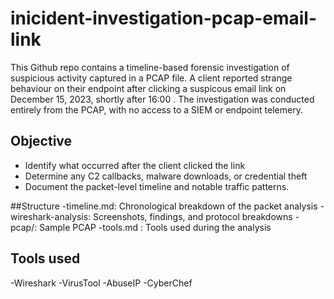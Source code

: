 # inicident-investigation-pcap-email-link

This Github repo contains a timeline-based forensic investigation of suspicious activity captured in a PCAP file. A client reported strange behaviour on their endpoint after clicking a suspicous email link on December 15, 2023, shortly after 16:00 . The investigation was conducted entirely from the PCAP, with no access to a SIEM or endpoint telemery.

## Objective
- Identify what occurred after the client clicked the link
- Determine any C2 callbacks, malware downloads, or credential theft
- Document the packet-level timeline and notable traffic patterns.

##Structure
-timeline.md: Chronological breakdown of the packet analysis
-wireshark-analysis: Screenshots, findings, and protocol breakdowns
-pcap/: Sample PCAP
-tools.md : Tools used during the analysis

## Tools used
-Wireshark
-VirusTool
-AbuseIP
-CyberChef
